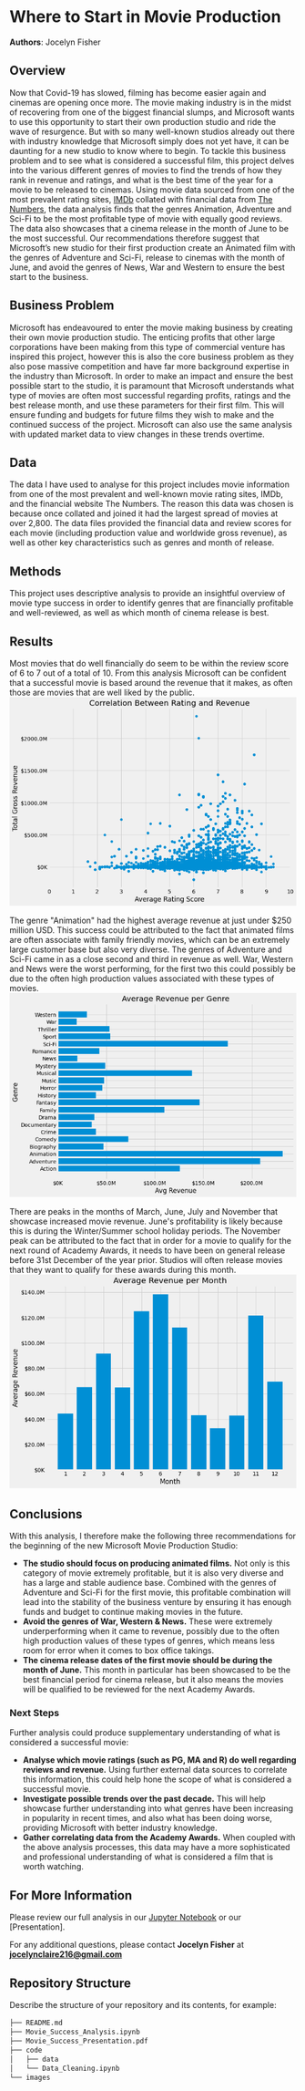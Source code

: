 # Where to Start in Movie Production

**Authors**: Jocelyn Fisher

## Overview

Now that Covid-19 has slowed, filming has become easier again and cinemas are opening once more. The movie making industry is in the midst of recovering from one of the biggest financial slumps, and Microsoft wants to use this opportunity to start their own production studio and ride the wave of resurgence. But with so many well-known studios already out there with industry knowledge that Microsoft simply does not yet have, it can be daunting for a new studio to know where to begin. To tackle this business problem and to see what is considered a successful film, this project delves into the various different genres of movies to find the trends of how they rank in revenue and ratings, and what is the best time of the year for a movie to be released to cinemas. Using movie data sourced from one of the most prevalent rating sites, [IMDb](https://www.imdb.com/) collated with financial data from [The Numbers](https://www.boxofficemojo.com/), the data analysis finds that the genres Animation, Adventure and Sci-Fi to be the most profitable type of movie with equally good reviews. The data also showcases that a cinema release in the month of June to be the most successful. Our recommendations therefore suggest that Microsoft’s new studio for their first production create an Animated film with the genres of Adventure and Sci-Fi, release to cinemas with the month of June, and avoid the genres of News, War and Western to ensure the best start to the business.


## Business Problem

Microsoft has endeavoured to enter the movie making business by creating their own movie production studio. The enticing profits that other large corporations have been making from this type of commercial venture has inspired this project, however this is also the core business problem as they also pose massive competition and have far more background expertise in the industry than Microsoft. In order to make an impact and ensure the best possible start to the studio, it is paramount that Microsoft understands what type of movies are often most successful regarding profits, ratings and the best release month, and use these parameters for their first film. This will ensure funding and budgets for future films they wish to make and the continued success of the project. Microsoft can also use the same analysis with updated market data to view changes in these trends overtime.


## Data

The data I have used to analyse for this project includes movie information from one of the most prevalent and well-known movie rating sites, IMDb, and the financial website The Numbers. The reason this data was chosen is because once collated and joined it had the largest spread of movies at over 2,800. The data files provided the financial data and review scores for each movie (including production value and worldwide gross revenue), as well as other key characteristics such as genres and month of release.


## Methods

This project uses descriptive analysis to provide an insightful overview of movie type success in order to identify genres that are financially profitable and well-reviewed, as well as which month of cinema release is best.


## Results

Most movies that do well financially do seem to be within the review score of 6 to 7 out of a total of 10. From this analysis Microsoft can be confident that a successful movie is based around the revenue that it makes, as often those are movies that are well liked by the public.
![review_vs_revenue.png](images/review_vs_revenue.png)

The genre "Animation" had the highest average revenue at just under $250 million USD. This success could be attributed to the fact that animated films are often associate with family friendly movies, which can be an extremely large customer base but also very diverse. The genres of Adventure and Sci-Fi came in as a close second and third in revenue as well. War, Western and News were the worst performing, for the first two this could possibly be due to the often high production values associated with these types of movies.
![revenue_genre.png](images/revenue_genre.png)

There are peaks in the months of March, June, July and November that showcase increased movie revenue. June's profitability is likely because this is during the Winter/Summer school holiday periods. The November peak can be attributed to the fact that in order for a movie to qualify for the next round of Academy Awards, it needs to have been on general release before 31st December of the year prior. Studios will often release movies that they want to qualify for these awards during this month.
![revenue_month.png](images/revenue_month.png)

## Conclusions

With this analysis, I therefore make the following three recommendations for the beginning of the new Microsoft Movie Production Studio:

- **The studio should focus on producing animated films.** Not only is this category of movie extremely profitable, but it is also very diverse and has a large and stable audience base. Combined with the genres of Adventure and Sci-Fi for the first movie, this profitable combination will lead into the stability of the business venture by ensuring it has enough funds and budget to continue making movies in the future.
- **Avoid the genres of War, Western & News.** These were extremely underperforming when it came to revenue, possibly due to the often high production values of these types of genres, which means less room for error when it comes to box office takings. 
- **The cinema release dates of the first movie should be during the month of June.** This month in particular has been showcased to be the best financial period for cinema release, but it also means the movies will be qualified to be reviewed for the next Academy Awards.

### Next Steps
Further analysis could produce supplementary understanding of what is considered a successful movie:

- **Analyse which movie ratings (such as PG, MA and R) do well regarding reviews and revenue.** Using further external data sources to correlate this information, this could help hone the scope of what is considered a successful movie.
- **Investigate possible trends over the past decade.** This will help showcase further understanding into what genres have been increasing in popularity in recent times, and also what has been doing worse, providing Microsoft with better industry knowledge.
- **Gather correlating data from the Academy Awards.** When coupled with the above analysis processes, this data may have a more sophisticated and professional understanding of what is considered a film that is worth watching.


## For More Information

Please review our full analysis in our [Jupyter Notebook](Movie_Success_Analysis.ipynb) or our [Presentation].

For any additional questions, please contact **Jocelyn Fisher** at **[jocelynclaire216@gmail.com](mailto:jocelynclaire216@gmail.com)**

## Repository Structure

Describe the structure of your repository and its contents, for example:

```
├── README.md
├── Movie_Success_Analysis.ipynb
├── Movie_Success_Presentation.pdf
├── code
│   ├── data
│   └── Data_Cleaning.ipynb
└── images
```
